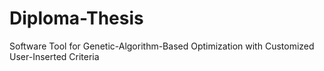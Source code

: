 # Diploma-Thesis
Software Tool for Genetic-Algorithm-Based Optimization with Customized User-Inserted Criteria
